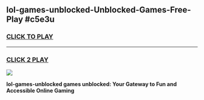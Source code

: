 
## lol-games-unblocked-Unblocked-Games-Free-Play #c5e3u
<h3>
<a href="https://us.freeplayer.one?title=lol-games-unblocked&ref=9M">CLICK TO PLAY</a></h3>
<hr>

<h3>
<a href="https://us.freeplayer.one?title=lol-games-unblocked&ref=9M">CLICK 2 PLAY</a>
  
</h3>

<a href="https://us.freeplayer.one?title=lol-games-unblocked&ref=9M"><img src="https://clearcache.store/games.png"></a>


**lol-games-unblocked games unblocked: Your Gateway to Fun and Accessible Online Gaming**
